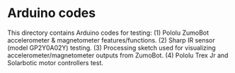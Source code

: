 Arduino codes 
=======

This directory contains Arduino codes for testing: 
(1) Pololu ZumoBot accelerometer & magnetometer features/functions.
(2) Sharp IR sensor (model GP2Y0A02Y) testing.
(3) Processing sketch used for visualizing accelerometer/magnetometer outputs from ZumoBot.
(4) Pololu Trex Jr and Solarbotic motor controllers test.

